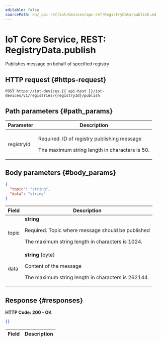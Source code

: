 ```yaml
---
editable: false
sourcePath: en/_api-ref/iot/devices/api-ref/RegistryData/publish.md
---
```


# IoT Core Service, REST: RegistryData.publish
Publishes message on behalf of specified registry
 

 
## HTTP request {#https-request}
```
POST https://iot-devices.{{ api-host }}/iot-devices/v1/registries/{registryId}/publish
```
 
## Path parameters {#path_params}
 
Parameter | Description
--- | ---
registryId | <p>Required. ID of registry publishing message</p> <p>The maximum string length in characters is 50.</p> 
 
## Body parameters {#body_params}
 
```json 
{
  "topic": "string",
  "data": "string"
}
```

 
Field | Description
--- | ---
topic | **string**<br><p>Required. Topic where message should be published</p> <p>The maximum string length in characters is 1024.</p> 
data | **string** (byte)<br><p>Content of the message</p> <p>The maximum string length in characters is 262144.</p> 
 
## Response {#responses}
**HTTP Code: 200 - OK**

```json 
{}
```

 
Field | Description
--- | ---